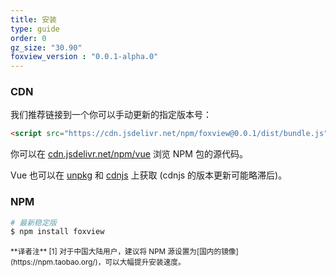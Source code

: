 ```yaml
---
title: 安装
type: guide
order: 0
gz_size: "30.90"
foxview_version : "0.0.1-alpha.0"
---
```






### CDN

我们推荐链接到一个你可以手动更新的指定版本号：

``` html
<script src="https://cdn.jsdelivr.net/npm/foxview@0.0.1/dist/bundle.js"></script>
```

你可以在 [cdn.jsdelivr.net/npm/vue](https://cdn.jsdelivr.net/npm/foxview/) 浏览 NPM 包的源代码。

Vue 也可以在 [unpkg](https://unpkg.com/foxview@{{foxview_version}}/dist/bundle.js) 和 [cdnjs](https://cdnjs.cloudflare.com/ajax/libs/foxview/{{foxview_version}}/bundle.js) 上获取 (cdnjs 的版本更新可能略滞后)。



### NPM  


``` bash
# 最新稳定版
$ npm install foxview
```



<small>
**译者注**
<a id="footnote-1"></a>[1] 对于中国大陆用户，建议将 NPM 源设置为[国内的镜像](https://npm.taobao.org/)，可以大幅提升安装速度。
</small>
